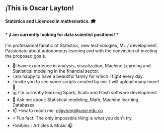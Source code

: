 ## ¡This is Oscar Layton!
#### Statistics and Licenced in mathematics. 🎓
#### * ¡I am currently looking for data scientist positions! *


I'm professional fanatic of Statistics, new technologies, ML / development. Passionate about autonomous learning and with the conviction of meeting the proposed goals.

- 💼I have experience in analysis, visualization, Machine Learning and Statistical modeling in the financial sector.
- I am happy to have a beautiful family for which I fight every day.
- I invite you to see some scripts created by me. I will upload many more! 👋
- 💻 I’m currently learning Spark, Scala and Flash software development.
- 💬 Ask me about: Statistical modeling, Math, Machine learning, Databases
- 📫 How to reach me: ojlaytong@unal.edu.co
- ⚡ Fun fact: The only impossible thing is what you don't try.
- Hobbies : Articles & Music :headphones:


<!--
**oscarlayton/oscarlayton** is a ✨ _special_ ✨ repository because its `README.md` (this file) appears on your GitHub profile.

Here are some ideas to get you started:

- 🌱 I’m currently learning Spark, Scala and Flash software development.
- 🤔 I’m looking for help with ...
- 💬 Ask me about: Statistical modeling, Math, Machine learning, Databases
- 📫 How to reach me: ojlaytong@unal.edu.co
- ⚡ Fun fact: The only impossible thing is what you don't try.
-->
